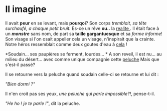 # Il imagine

Il avait **peur** en se levant, mais **pourqoi**?
Son corps *tremblait, sa tête surchaufé, a chaque petit bruit.*
Es-ce un rêve **ou..** la [realite ](https://fr.wikipedia.org/wiki/R%C3%A9alit%C3%A9).
Il était face à un ***monstre*** sans nom, de part sa **taille gargantuesque** et sa *forme informe*!
Son visage si l'on osait appeller cela un visage, n'inspirait que la crainte.
Notre héros ressemblait comme deux goutes d'eau à [cela](https://fr.wikipedia.org/wiki/Le_Cri#/media/Fichier:Edvard_Munch,_1893,_The_Scream,_oil,_tempera_and_pastel_on_cardboard,_91_x_73_cm,_National_Gallery_of_Norway.jpg) !

*Soudain... ses paupières se ferment, lourdes... *
A son reveil, il est nu... au milieu du désert... avec comme unique compagnie cette [peluche](https://cdn1.tedsby.com/tb/large/storage/8/1/6/81654/cute-handmade-teddy-bear-winnie-pooh.jpg)
Mais que s'est-il passé?

Il se retourne vers la peluche quand soudain celle-ci se retourne et lui dit : 

*"Bien dormi ?"*

Il n'en croit pas ses yeux, *une peluche qui parle impossible?!*, pense-t-il.

*"He ho ! je te parle !"*, dit la peluche.
